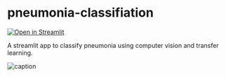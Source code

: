 # pneumonia-classifiation

 [![Open in Streamlit](https://static.streamlit.io/badges/streamlit_badge_black_white.svg)](https://share.streamlit.io/pau-lo/pneumonia-classification-app/main/app.py)

A streamlit app to classify pneumonia using computer vision and transfer learning.


![caption](https://github.com/pau-lo/pneumonia-classification-app/blob/main/web-video/pneumonia-classification-streamlit-app.gif)

